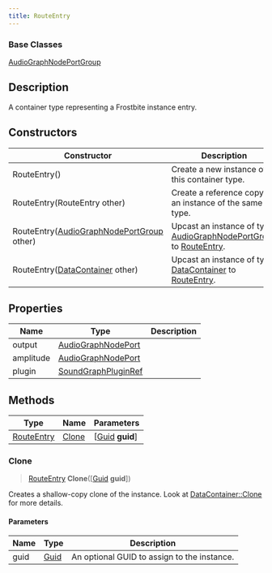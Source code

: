 ```yaml
---
title: RouteEntry
---
```

### Base Classes

[AudioGraphNodePortGroup](AudioGraphNodePortGroup)

## Description

A container type representing a Frostbite instance entry.

## Constructors

| Constructor                                                           | Description                                                                                                 |
| --------------------------------------------------------------------- | ----------------------------------------------------------------------------------------------------------- |
| RouteEntry()                                                          | Create a new instance of this container type.                                                               |
| RouteEntry(RouteEntry other)                                          | Create a reference copy of an instance of the same type.                                                    |
| RouteEntry([AudioGraphNodePortGroup](AudioGraphNodePortGroup) other)  | Upcast an instance of type [AudioGraphNodePortGroup](AudioGraphNodePortGroup) to [RouteEntry](RouteEntry).  |
| RouteEntry([DataContainer](/vext/ref/shared/class/datacontainer) other) | Upcast an instance of type [DataContainer](/vext/ref/shared/class/datacontainer) to [RouteEntry](RouteEntry). |

## Properties

| Name      | Type                                       | Description |
| --------- | ------------------------------------------ | ----------- |
| output    | [AudioGraphNodePort](AudioGraphNodePort)   |             |
| amplitude | [AudioGraphNodePort](AudioGraphNodePort)   |             |
| plugin    | [SoundGraphPluginRef](SoundGraphPluginRef) |             |

## Methods

| Type                     | Name            | Parameters                                     |
| ------------------------ | --------------- | ---------------------------------------------- |
| [RouteEntry](RouteEntry) | [Clone](#clone) | \[[Guid](/vext/ref/shared/class/guid) **guid**\] |

### Clone

> [RouteEntry](RouteEntry) **Clone**(\[[Guid](/vext/ref/shared/class/guid) **guid**\])

Creates a shallow-copy clone of the instance. Look at [DataContainer::Clone](/vext/ref/shared/class/datacontainer#clone) for more details.

#### Parameters

| Name | Type         | Description                                 |
| ---- | ------------ | ------------------------------------------- |
| guid | [Guid](Guid) | An optional GUID to assign to the instance. |
